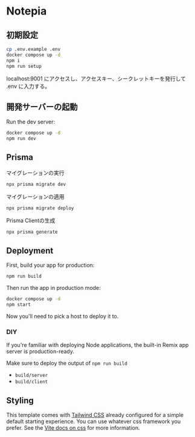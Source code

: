 # Notepia

## 初期設定

```sh
cp .env.example .env
docker compose up -d
npm i
npm run setup
```

localhost:9001 にアクセスし、アクセスキー、シークレットキーを発行して .env に入力する。

## 開発サーバーの起動

Run the dev server:

```sh
docker compose up -d
npm run dev
```

## Prisma

マイグレーションの実行

```sh
npx prisma migrate dev
```

マイグレーションの適用

```sh
npx prisma migrate deploy
```

Prisma Clientの生成

```sh
npx prisma generate
```


## Deployment

First, build your app for production:

```sh
npm run build
```

Then run the app in production mode:

```sh
docker compose up -d
npm start
```

Now you'll need to pick a host to deploy it to.

### DIY

If you're familiar with deploying Node applications, the built-in Remix app server is production-ready.

Make sure to deploy the output of `npm run build`

- `build/server`
- `build/client`

## Styling

This template comes with [Tailwind CSS](https://tailwindcss.com/) already configured for a simple default starting experience. You can use whatever css framework you prefer. See the [Vite docs on css](https://vitejs.dev/guide/features.html#css) for more information.
